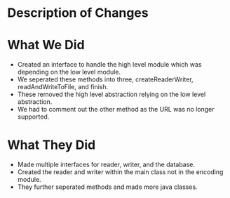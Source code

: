 # Description of Changes

# What We Did
- Created an interface to handle the high level module which was depending on the low level module.
- We seperated these methods into three, createReaderWriter, readAndWriteToFile, and finish.
- These removed the high level abstraction relying on the low level abstraction.
- We had to comment out the other method as the URL was no longer supported.

# What They Did
- Made multiple interfaces for reader, writer, and the database.
- Created the reader and writer within the main class not in the encoding module.
- They further seperated methods and made more java classes.
